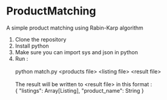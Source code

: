 # ProductMatching
A simple product matching using Rabin-Karp algorithm

1) Clone the repository<br />
2) Install python<br />
3) Make sure you can import sys and json in python<br />
4) Run :<br />
    <br />
    python match.py \<products file\> \<listing file\> \<result file\>
    <br />
    <br />
    The result will be written to \<result file\> in this format :<br />
      {
        "listings": Array[Listing], 
        "product_name": String
      }
